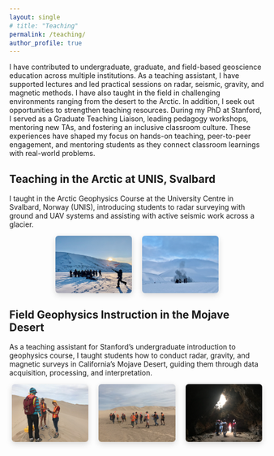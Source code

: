 ```yaml
---
layout: single
# title: "Teaching"
permalink: /teaching/
author_profile: true
---
```


I have contributed to undergraduate, graduate, and field-based geoscience education across multiple institutions. As a teaching assistant, I have supported lectures and led practical sessions on radar, seismic, gravity, and magnetic methods. I have also taught in the field in challenging environments ranging from the desert to the Arctic. In addition, I seek out opportunities to strengthen teaching resources. During my PhD at Stanford, I served as a Graduate Teaching Liaison, leading pedagogy workshops, mentoring new TAs, and fostering an inclusive classroom culture. These experiences have shaped my focus on hands-on teaching, peer-to-peer engagement, and mentoring students as they connect classroom learnings with real-world problems.

## Teaching in the Arctic at UNIS, Svalbard

I taught in the Arctic Geophysics Course at the University Centre in Svalbard, Norway (UNIS), introducing students to radar surveying with ground and UAV systems and assisting with active seismic work across a glacier.

<div style="display: flex; justify-content: center; gap: 20px; flex-wrap: wrap;">
  <img src="/images/teaching/svalbard1.jpeg" style="width: 30%; border-radius: 6px; box-shadow: 0 4px 12px rgba(0,0,0,0.15);">
  <img src="/images/teaching/svalbard2.jpeg" style="width: 30%; border-radius: 6px; box-shadow: 0 4px 12px rgba(0,0,0,0.15);">
</div>

## Field Geophysics Instruction in the Mojave Desert

As a teaching assistant for Stanford’s undergraduate introduction to geophysics course, I taught students how to conduct radar, gravity, and magnetic surveys in California’s Mojave Desert, guiding them through data acquisition, processing, and interpretation.

<div style="display: flex; justify-content: center; gap: 20px; flex-wrap: wrap;">
  <img src="/images/teaching/mojave1.jpeg" style="width: 30%; border-radius: 6px; box-shadow: 0 4px 12px rgba(0,0,0,0.15);">
  <img src="/images/teaching/mojave2.jpeg" style="width: 30%; border-radius: 6px; box-shadow: 0 4px 12px rgba(0,0,0,0.15);">
  <img src="/images/teaching/mojave3.jpeg" style="width: 30%; border-radius: 6px; box-shadow: 0 4px 12px rgba(0,0,0,0.15);">
</div>